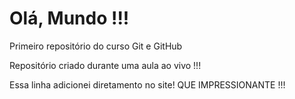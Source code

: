 # Olá, Mundo !!!
 Primeiro repositório do curso Git e GitHub

Repositório criado durante uma aula ao vivo !!!

Essa linha adicionei diretamento no site! QUE IMPRESSIONANTE !!!
